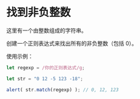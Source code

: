 # 找到非负整数

这里有一个由整数组成的字符串。

创建一个正则表达式来找出所有的非负整数（包括 0）。

使用示例：

```js
let regexp = /你的正则表达式/g;

let str = "0 12 -5 123 -18";

alert( str.match(regexp) ); // 0, 12, 123
```
